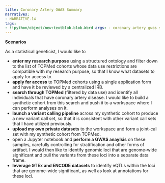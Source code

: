 ```yaml
---
title: Coronary Artery GWAS Summary
narratives:
- NARRATIVE-14
tags:
- !!python/object/new:textblob.blob.Word args: - coronary artery gwas summary state:   string: coronary artery gwas summary   pos_tag: null
---
```

**Scenarios**

As a statistical geneticist, I would like to
- **enter my research purpose** using a structured ontology and filter down to the list of TOPMed cohorts whose data use restrictions are compatible with my research purpose, so that I know what datasets to apply for access to.
- **apply for access** to TOPMed cohorts using a single application form and have it be reviewed by a centralized IRB.
- **search through TOPMed** (filtered by data use) and identify all individuals that have coronary artery disease. I would like to build a synthetic cohort from this search and push it to a workspace where I can perform analyses on it.
- **launch a variant calling pipeline** across my synthetic cohort to produce a new variant call set, so that it is consistent with other variant call sets that I have utilized previously.
- **upload my own private datasets** to the workspace and form a joint-call set with my synthetic cohort from TOPMed.
- open a Jupyter notebook and **perform a GWAS anaylsis** on these samples, carefully controlling for stratification and other forms of artifact. I would then like to identify genomic loci that are genome-wide significant and pull the variants from these loci into a separate data frame.
- **leverage GTEx and ENCODE datasets** to identify eQTLs within the loci that are genome-wide significant, as well as look at annotations for these loci.